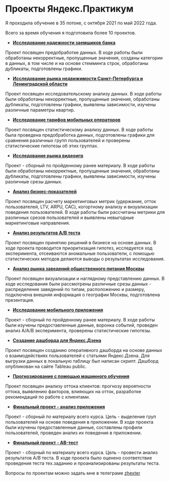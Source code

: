 # Проекты Яндекс.Практикум
Я проходила обучение в 35 потоке, с октября 2021 по май 2022 года. 

Всего за время обучения я подготовила более 10 проектов. 

- [**Исследование надежности заемщиков банка**](https://gitlab.com/zhexter/yandex-praktikum-projects/-/tree/main/04-bank)

Проект посвящен предобработке данных. В ходе работы были обработаны некорректные, пропущенные значения, созданы категории в данных, в том числе и на основе стемминга строк, обработаны дубликаты, подготовлены графики. 

- [**Исследование рынка недвижимости Санкт-Петербурга и Ленинградской области**](https://gitlab.com/zhexter/yandex-praktikum-projects/-/tree/main/05-estate)

Проект посвящен исследовательскому анализу данных. В ходе работы были обработаны некорректные, пропущенные значения, обработаны дубликаты, подготовлены графики, выявлены зависимости, изучены различные параметры квартир.

- [**Исследование тарифов мобильных операторов**](https://gitlab.com/zhexter/yandex-praktikum-projects/-/tree/main/06-mobile)

Проект посвящен статистическому анализу данных. В ходе работы была проведена предобработка данных, подготовлены графики для сравнения различных групп пользователей и проверены статистические гипотезы об этих группах.

- [**Исследование рынка видеоигр**](https://gitlab.com/zhexter/yandex-praktikum-projects/-/tree/main/08-games)

Проект - сборный по пройденному ранее материалу. В ходе работы были обработаны некорректные, пропущенные значения, обработаны дубликаты, подготовлены графики, выявлены зависимости, изучены различные срезы данных.

- [**Анализ бизнес-показателей**](https://gitlab.com/zhexter/yandex-praktikum-projects/-/tree/main/12-ads)

Проект посвящен расчету маркетинговых метрик (удержание, отток пользователей, LTV, ARPU, CAC), когортному анализу и визуализации поведения пользователей. В ходе работы были рассчитаны метрики для различных срезов пользователей и выявлены невыгодные маркетинговые направления.

- [**Анализ результатов A/B теста**](https://gitlab.com/zhexter/yandex-praktikum-projects/-/tree/main/13-ab-test)

Проект посвящен принятию решений в бизнесе на основе данных. В ходе проекта проводится приоритизация гипотез, исследуется ход эксперимента, отсеиваются аномальные пользователи, с помощью статистических методов делаются выводы о результатах исследования.

- [**Анализ рынка заведений общественного питания Москвы**](https://gitlab.com/zhexter/yandex-praktikum-projects/-/tree/main/14-cafe)

Проект посвящен визуализации и наглядному представлению данных. В ходе исследования были рассмотрены различные срезы данных - распределение заведений по типам, расположению и размеру, подключена внешняя информация о географии Москвы, подготовлена презентация. 

- [**Исследование мобильного приложения**](https://gitlab.com/zhexter/yandex-praktikum-projects/-/tree/main/15-aab-test)

Проект - сборный по пройденному ранее материалу. В ходе работы были изучены предоставленные данные, воронка событий, проведен анализ A/A/B эксперимента, проверены статистические гипотезы. 

- [**Создание дашборда для Яндекс.Дзена**](https://gitlab.com/zhexter/yandex-praktikum-projects/-/tree/main/16-zen)

Проект посвящен созданию оперативного дашборда на основе данных о взаимодействиях пользователей с статьями Яндекс.Дзена. Для выгрузки данных в локальную таблицу был написан скрипт. Дашборд опубликован на сайте Tableau public.

- [**Прогнозирование с помощью машинного обучения**](https://gitlab.com/zhexter/yandex-praktikum-projects/-/blob/main/17-ML)

Проект посвящен анализу оттока клиентов: прогнозу вероятности оттока, выявлению факторов, влияющих на отток, разработке рекомендаций по работе с клиентами. 

- [**Финальный проект - анализ приложения**](https://gitlab.com/zhexter/yandex-praktikum-projects/-/blob/main/final-app)

Проект - сборный по материалу всего курса. Цель - выделение груп пользователей на основе поведения в приложении. В ходе проекта были изучены предоставленные данные, составлены профили пользователей, проведен анализ их поведения в приложении.

- [**Финальный проект - AB-тест**](https://gitlab.com/zhexter/yandex-praktikum-projects/-/blob/main/final-ab)

Проект - сборный по материалу всего курса. Цель - провести анализ результатов A/B теста. В ходе проекта было оценено соответствие проведения теста тех.заданию и проанализированы результаты теста. 

Вопросы по проектам можно задать мне в телеграме [zhexter](https://t.me/zhexter)
